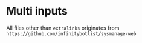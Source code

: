 # Multi inputs

All files other than `extralinks` originates from `https://github.com/infinitybotlist/sysmanage-web`
